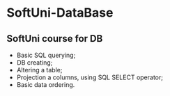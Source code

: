 # SoftUni-DataBase
## SoftUni course for DB

- Basic SQL querying;
- DB creating;
- Altering a table;
- Projection a columns, using SQL SELECT operator;
- Basic data ordering.
